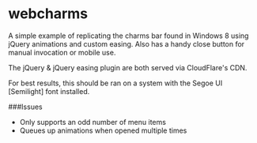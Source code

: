 webcharms
====================
A simple example of replicating the charms bar found in Windows 8 using jQuery animations and custom easing. Also has a handy close button for manual invocation or mobile use.

The jQuery & jQuery easing plugin are both served via CloudFlare's CDN.

For best results, this should be ran on a system with the Segoe UI [Semilight] font installed.

###Issues
* Only supports an odd number of menu items
* Queues up animations when opened multiple times
